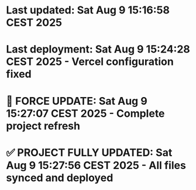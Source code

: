# Last updated: Sat Aug  9 15:16:58 CEST 2025
# Last deployment: Sat Aug  9 15:24:28 CEST 2025 - Vercel configuration fixed
# 🔄 FORCE UPDATE: Sat Aug  9 15:27:07 CEST 2025 - Complete project refresh
# ✅ PROJECT FULLY UPDATED: Sat Aug  9 15:27:56 CEST 2025 - All files synced and deployed
